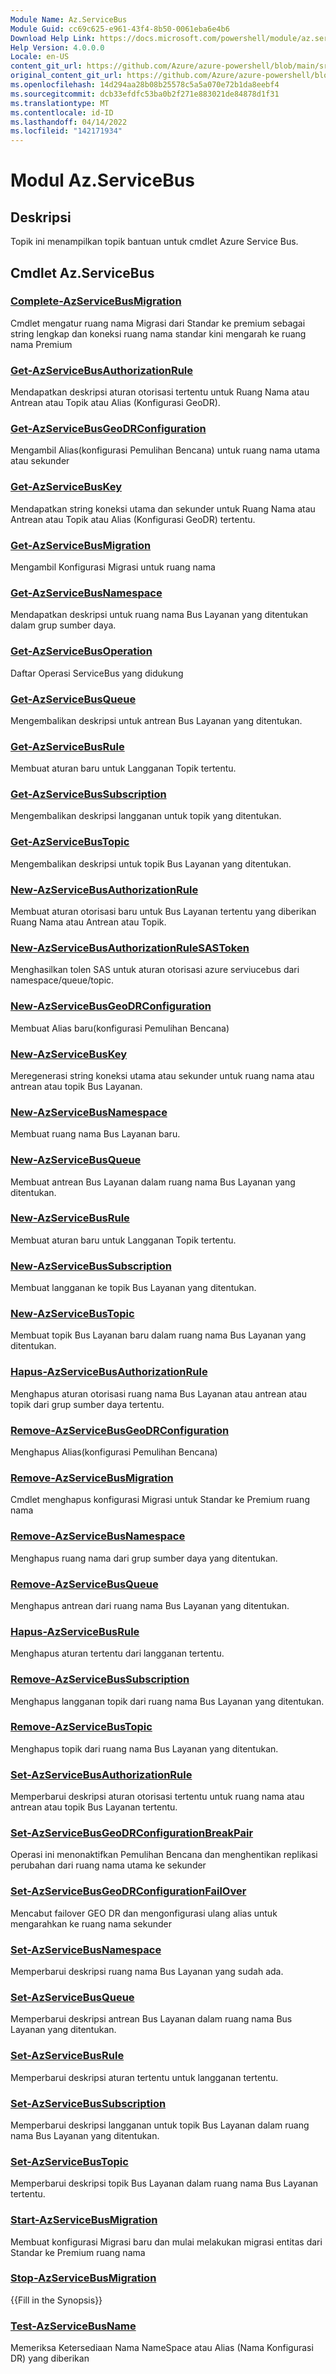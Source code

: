 ```yaml
---
Module Name: Az.ServiceBus
Module Guid: cc69c625-e961-43f4-8b50-0061eba6e4b6
Download Help Link: https://docs.microsoft.com/powershell/module/az.servicebus
Help Version: 4.0.0.0
Locale: en-US
content_git_url: https://github.com/Azure/azure-powershell/blob/main/src/ServiceBus/ServiceBus/help/Az.ServiceBus.md
original_content_git_url: https://github.com/Azure/azure-powershell/blob/main/src/ServiceBus/ServiceBus/help/Az.ServiceBus.md
ms.openlocfilehash: 14d294aa28b08b25578c5a5a070e72b1da8eebf4
ms.sourcegitcommit: dcb33efdfc53ba0b2f271e883021de84878d1f31
ms.translationtype: MT
ms.contentlocale: id-ID
ms.lasthandoff: 04/14/2022
ms.locfileid: "142171934"
---
```

# Modul Az.ServiceBus
## Deskripsi
Topik ini menampilkan topik bantuan untuk cmdlet Azure Service Bus.

## Cmdlet Az.ServiceBus
### [Complete-AzServiceBusMigration](Complete-AzServiceBusMigration.md)
Cmdlet mengatur ruang nama Migrasi dari Standar ke premium sebagai string lengkap dan koneksi ruang nama standar kini mengarah ke ruang nama Premium

### [Get-AzServiceBusAuthorizationRule](Get-AzServiceBusAuthorizationRule.md)
Mendapatkan deskripsi aturan otorisasi tertentu untuk Ruang Nama atau Antrean atau Topik atau Alias (Konfigurasi GeoDR). 

### [Get-AzServiceBusGeoDRConfiguration](Get-AzServiceBusGeoDRConfiguration.md)
Mengambil Alias(konfigurasi Pemulihan Bencana) untuk ruang nama utama atau sekunder

### [Get-AzServiceBusKey](Get-AzServiceBusKey.md)
Mendapatkan string koneksi utama dan sekunder untuk Ruang Nama atau Antrean atau Topik atau Alias (Konfigurasi GeoDR) tertentu.

### [Get-AzServiceBusMigration](Get-AzServiceBusMigration.md)
Mengambil Konfigurasi Migrasi untuk ruang nama

### [Get-AzServiceBusNamespace](Get-AzServiceBusNamespace.md)
Mendapatkan deskripsi untuk ruang nama Bus Layanan yang ditentukan dalam grup sumber daya.

### [Get-AzServiceBusOperation](Get-AzServiceBusOperation.md)
Daftar Operasi ServiceBus yang didukung

### [Get-AzServiceBusQueue](Get-AzServiceBusQueue.md)
Mengembalikan deskripsi untuk antrean Bus Layanan yang ditentukan.

### [Get-AzServiceBusRule](Get-AzServiceBusRule.md)
Membuat aturan baru untuk Langganan Topik tertentu. 

### [Get-AzServiceBusSubscription](Get-AzServiceBusSubscription.md)
Mengembalikan deskripsi langganan untuk topik yang ditentukan.

### [Get-AzServiceBusTopic](Get-AzServiceBusTopic.md)
Mengembalikan deskripsi untuk topik Bus Layanan yang ditentukan.

### [New-AzServiceBusAuthorizationRule](New-AzServiceBusAuthorizationRule.md)
Membuat aturan otorisasi baru untuk Bus Layanan tertentu yang diberikan Ruang Nama atau Antrean atau Topik.

### [New-AzServiceBusAuthorizationRuleSASToken](New-AzServiceBusAuthorizationRuleSASToken.md)
Menghasilkan tolen SAS untuk aturan otorisasi azure serviucebus dari namespace/queue/topic. 

### [New-AzServiceBusGeoDRConfiguration](New-AzServiceBusGeoDRConfiguration.md)
Membuat Alias baru(konfigurasi Pemulihan Bencana)

### [New-AzServiceBusKey](New-AzServiceBusKey.md)
Meregenerasi string koneksi utama atau sekunder untuk ruang nama atau antrean atau topik Bus Layanan.

### [New-AzServiceBusNamespace](New-AzServiceBusNamespace.md)
Membuat ruang nama Bus Layanan baru.

### [New-AzServiceBusQueue](New-AzServiceBusQueue.md)
Membuat antrean Bus Layanan dalam ruang nama Bus Layanan yang ditentukan.

### [New-AzServiceBusRule](New-AzServiceBusRule.md)
Membuat aturan baru untuk Langganan Topik tertentu. 

### [New-AzServiceBusSubscription](New-AzServiceBusSubscription.md)
Membuat langganan ke topik Bus Layanan yang ditentukan.

### [New-AzServiceBusTopic](New-AzServiceBusTopic.md)
Membuat topik Bus Layanan baru dalam ruang nama Bus Layanan yang ditentukan.

### [Hapus-AzServiceBusAuthorizationRule](Remove-AzServiceBusAuthorizationRule.md)
Menghapus aturan otorisasi ruang nama Bus Layanan atau antrean atau topik dari grup sumber daya tertentu.

### [Remove-AzServiceBusGeoDRConfiguration](Remove-AzServiceBusGeoDRConfiguration.md)
Menghapus Alias(konfigurasi Pemulihan Bencana)

### [Remove-AzServiceBusMigration](Remove-AzServiceBusMigration.md)
Cmdlet menghapus konfigurasi Migrasi untuk Standar ke Premium ruang nama

### [Remove-AzServiceBusNamespace](Remove-AzServiceBusNamespace.md)
Menghapus ruang nama dari grup sumber daya yang ditentukan. 

### [Remove-AzServiceBusQueue](Remove-AzServiceBusQueue.md)
Menghapus antrean dari ruang nama Bus Layanan yang ditentukan.

### [Hapus-AzServiceBusRule](Remove-AzServiceBusRule.md)
Menghapus aturan tertentu dari langganan tertentu.

### [Remove-AzServiceBusSubscription](Remove-AzServiceBusSubscription.md)
Menghapus langganan topik dari ruang nama Bus Layanan yang ditentukan.

### [Remove-AzServiceBusTopic](Remove-AzServiceBusTopic.md)
Menghapus topik dari ruang nama Bus Layanan yang ditentukan.

### [Set-AzServiceBusAuthorizationRule](Set-AzServiceBusAuthorizationRule.md)
Memperbarui deskripsi aturan otorisasi tertentu untuk ruang nama atau antrean atau topik Bus Layanan tertentu.

### [Set-AzServiceBusGeoDRConfigurationBreakPair](Set-AzServiceBusGeoDRConfigurationBreakPair.md)
Operasi ini menonaktifkan Pemulihan Bencana dan menghentikan replikasi perubahan dari ruang nama utama ke sekunder

### [Set-AzServiceBusGeoDRConfigurationFailOver](Set-AzServiceBusGeoDRConfigurationFailOver.md)
Mencabut failover GEO DR dan mengonfigurasi ulang alias untuk mengarahkan ke ruang nama sekunder

### [Set-AzServiceBusNamespace](Set-AzServiceBusNamespace.md)
Memperbarui deskripsi ruang nama Bus Layanan yang sudah ada.

### [Set-AzServiceBusQueue](Set-AzServiceBusQueue.md)
Memperbarui deskripsi antrean Bus Layanan dalam ruang nama Bus Layanan yang ditentukan.

### [Set-AzServiceBusRule](Set-AzServiceBusRule.md)
Memperbarui deskripsi aturan tertentu untuk langganan tertentu.

### [Set-AzServiceBusSubscription](Set-AzServiceBusSubscription.md)
Memperbarui deskripsi langganan untuk topik Bus Layanan dalam ruang nama Bus Layanan yang ditentukan.

### [Set-AzServiceBusTopic](Set-AzServiceBusTopic.md)
Memperbarui deskripsi topik Bus Layanan dalam ruang nama Bus Layanan tertentu.

### [Start-AzServiceBusMigration](Start-AzServiceBusMigration.md)
Membuat konfigurasi Migrasi baru dan mulai melakukan migrasi entitas dari Standar ke Premium ruang nama

### [Stop-AzServiceBusMigration](Stop-AzServiceBusMigration.md)
{{Fill in the Synopsis}}

### [Test-AzServiceBusName](Test-AzServiceBusName.md)
Memeriksa Ketersediaan Nama NameSpace atau Alias (Nama Konfigurasi DR) yang diberikan 

